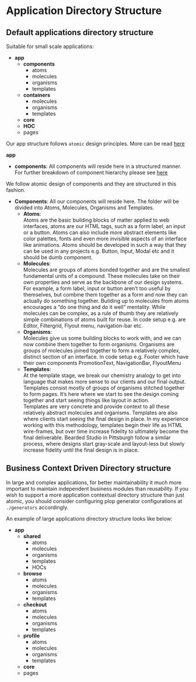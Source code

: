 # Application Directory Structure

## Default applications directory structure

Suitable for small scale applications:

- **app**
  - **components**
    - atoms
    - molecules
    - organisms
    - templates
  - **containers**
    - molecules
    - organisms
    - templates
  - **core**
  - **HOC**
  - pages

Our app structure follows `atomic` design principles. More can be read [here](http://bradfrost.com/blog/post/atomic-web-design/)

**app**

- **components**: All components will reside here in a structured manner. For further breakdown of component hierarchy please see [here](#react-component-library)

We follow atomic design of components and they are structured in this fashion.

- **Components**: All our components will reside here. The folder will be divided into Atoms, Molecules, Organisms and Templates.
  - **Atoms**: <br>
    Atoms are the basic building blocks of matter applied to web interfaces, atoms are our HTML tags, such as a form label, an input or a button.
    Atoms can also include more abstract elements like color palettes, fonts and even more invisible aspects of an interface like animations. Atoms should be developed in such a way that they can be used in any projects
    e.g. Button, Input, Modal etc and it should be dumb component.
  - **Molecules**: <br> Molecules are groups of atoms bonded together and are the smallest fundamental units of a compound. These molecules take on their own properties and serve as the backbone of our design systems.
    For example, a form label, input or button aren’t too useful by themselves, but combine them together as a form and now they can actually do something together.
    Building up to molecules from atoms encourages a “do one thing and do it well” mentality. While molecules can be complex, as a rule of thumb they are relatively simple combinations of atoms built for reuse.
    In code setup e.g. are Editor, Filtergrid, Flyout menu, navigation-bar etc.
  - **Organisms**: <br> Molecules give us some building blocks to work with, and we can now combine them together to form organisms. Organisms are groups of molecules joined together to form a relatively complex, distinct section of an interface. In code setup e.g. Footer which have their own components PromotionText, NavigationBar, FlyoutMenu
  - **Templates**: <br>At the template stage, we break our chemistry analogy to get into language that makes more sense to our clients and our final output. Templates consist mostly of groups of organisms stitched together to form pages. It’s here where we start to see the design coming together and start seeing things like layout in action.<br>Templates are very concrete and provide context to all these relatively abstract molecules and organisms. Templates are also where clients start seeing the final design in place. In my experience working with this methodology, templates begin their life as HTML wire-frames, but over time increase fidelity to ultimately become the final deliverable. Bearded Studio in Pittsburgh follow a similar process, where designs start gray-scale and layout-less but slowly increase fidelity until the final design is in place.

## Business Context Driven Directory structure

In large and complex applications, for better maintainability it much more important to maintain independent business modules than reusability. If you wish to support a more application contextual directory structure than just atomic, you should consider configuring plop generator configurations at `./generators` accordingly.

An example of large applications directory structure looks like below:

- **app**
  - **shared**
    - atoms
    - molecules
    - organisms
    - templates
    - HOCs
  - **browse**
    - atoms
    - molecules
    - organisms
    - templates
  - **checkout**
    - atoms
    - molecules
    - organisms
    - templates
  - **profile**
    - atoms
    - molecules
    - organisms
    - templates
  - **core**
  - pages
